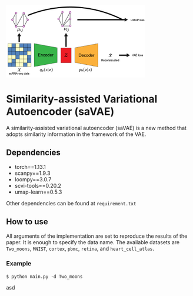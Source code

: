 <img src="/imgs/saVAE.png" width="75%" height="75%">

# Similarity-assisted Variational Autoencoder (saVAE)
A similarity-assisted variational autoencoder (saVAE) is a new method that adopts similarity information in the framework of the VAE. 

## Dependencies
* torch==1.13.1
* scanpy==1.9.3
* loompy==3.0.7
* scvi-tools==0.20.2
* umap-learn==0.5.3

Other dependencies can be found at `requirement.txt`

## How to use
All arguments of the implementation are set to reproduce the results of the paper. It is enough to specify the data name. The available datasets are `Two_moons`, `MNIST`, `cortex`, `pbmc`, `retina`, and `heart_cell_atlas`.

### Example
    $ python main.py -d Two_moons
asd



